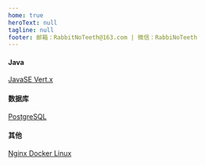 ```yaml
---
home: true
heroText: null
tagline: null
footer: 邮箱：RabbitNoTeeth@163.com | 微信：RabbiNoTeeth
---
```


#### Java

<div class="home_article_card_container">
    <a class="home_article_card" href="/java/javase/collection/default/Collection/">
        JavaSE
    </a>
    <a class="home_article_card" href="/java/vertx">
        Vert.x
    </a>
</div>

#### 数据库

<div class="home_article_card_container">
    <a class="home_article_card" href="/database/postgresql/default/安装/">
        PostgreSQL
    </a>
</div>

#### 其他

<div class="home_article_card_container">
    <a class="home_article_card" href="/nginx">
        Nginx
    </a>
    <a class="home_article_card" href="/docker">
        Docker
    </a>
    <a class="home_article_card" href="/linux">
        Linux
    </a>
</div>
